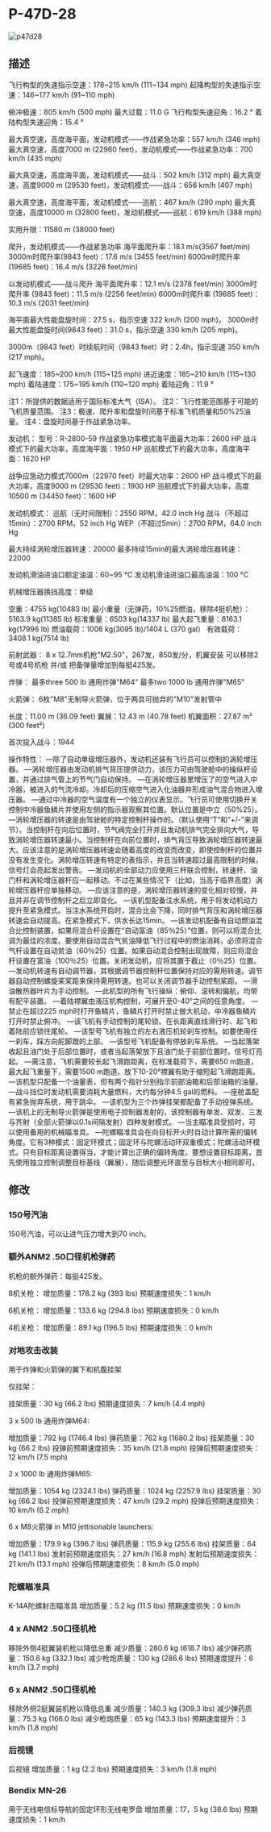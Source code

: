 ﻿# P-47D-28

![p47d28](../images/p47d28.png)

## 描述

飞行构型的失速指示空速：178~215 km/h (111~134 mph)
起降构型的失速指示空速：146~177 km/h (91~110 mph)

俯冲极速：805 km/h (500 mph)
最大过载：11.0 G
飞行构型失速迎角：16.2 °
着陆构型失速迎角：15.4 °

最大真空速，高度海平面，发动机模式——作战紧急功率：557 km/h (346 mph)
最大真空速，高度7000 m (22960 feet)，发动机模式——作战紧急功率：700 km/h (435 mph)

最大真空速，高度海平面，发动机模式——战斗：502 km/h (312 mph)
最大真空速，高度9000 m (29530 feet)，发动机模式——战斗：656 km/h (407 mph)

最大真空速，高度海平面，发动机模式——巡航：467 km/h (290 mph)
最大真空速，高度10000 m (32800 feet)，发动机模式——巡航：619 km/h (388 mph)

实用升限：11580 m (38000 feet)

爬升，发动机模式——作战紧急功率
海平面爬升率：18.1 m/s(3567 feet/min)
3000m时爬升率(9843 feet)：17.6 m/s (3455 feet/min)
6000m时爬升率(19685 feet)：16.4 m/s (3226 feet/min)

以发动机模式——战斗爬升
海平面爬升率：12.1 m/s (2378 feet/min)
3000m时爬升率 (9843 feet)：11.5 m/s (2256 feet/min)
6000m时爬升率 (19685 feet)：10.3 m/s (2031 feet/min)

海平面最大性能盘旋时间：27.5 s，指示空速 322 km/h (200 mph)。
3000m时最大性能盘旋时间(9843 feet)：31.0 s，指示空速 330 km/h (205 mph)。

3000m（9843 feet）时续航时间（9843 feet）时：2.4h，指示空速 350 km/h (217 mph)。

起飞速度：185~200 km/h (115~125 mph)
进近速度：185~210 km/h (115~130 mph)
着陆速度：175~195 km/h (110~120 mph)
着陆迎角：11.9 °

注1：所提供的数据适用于国际标准大气（ISA）。
注2：飞行性能范围基于可能的飞机质量范围。
注3：极速、爬升率和盘旋时间基于标准飞机质量和50%25油量。
注4：盘旋时间基于作战紧急功率。

发动机：
型号：R-2800-59
作战紧急功率模式海平面最大功率：2600 HP
战斗模式下的最大功率，高度海平面：1950 HP
巡航模式下的最大功率，高度海平面：1620 HP

战争应急动力模式7000m（22970 feet）时最大功率：2600 HP
战斗模式下的最大功率，高度9000 m (29530 feet)：1900 HP
巡航模式下的最大功率，高度10500 m (34450 feet)：1600 HP

发动机模式：
巡航（无时间限制）：2550 RPM，42.0 inch Hg
战斗（不超过15min）：2700 RPM，52 inch Hg
WEP（不超过5min）：2700 RPM，64.0 inch Hg

最大持续涡轮增压器转速：20000
最多持续15min的最大涡轮增压器转速：22000

发动机滑油进油口额定油温：60~95 °C
发动机滑油进油口最高油温：100 °C

机械增压器换挡高度：单级

空重：4755 kg(10483 lb)
最小重量（无弹药，10%25燃油，移除4挺机枪）：5163.9 kg(11385 lb)
标准重量：6503 kg(14337 lb)
最大起飞重量：8163.1 kg(17996 lb)
燃油载荷：1006 kg(3095 lb)/1404 L (370 gal）
有效载荷：3408.1 kg(7514 lb)

前射武器：
8 x 12.7mm机枪"M2.50"，267发，850发/分，机翼安装
可以移除2号或4号机枪 并/或 把备弹量增加到每挺425发。

炸弹：
最多three 500 lb 通用炸弹"M64"
最多two 1000 lb 通用炸弹"M65"

火箭弹：
6枚"M8"无制导火箭弹，位于两具可抛弃的"M10"发射管中

长度：11.00 m (36.09 feet)
翼展：12.43 m (40.78 feet)
机翼面积：27.87 m² (300 feet²)

首次投入战斗：1944

操作特性：
—除了自动单级增压器外，发动机还装有飞行员可以控制的涡轮增压器。
—涡轮增压器由发动机排气背压提供动力，该压力可由驾驶舱中的操纵杆设置，并通过排气管上的节气门自动保持。
—在涡轮增压器里增压了的空气进入中冷器，被进入的气流冷却。冷却后的压缩空气进入化油器并形成油气混合物进入增压器。
—通过中冷器的空气温度有一个独立的仪表显示。飞行员可使用切换开关控制中冷器鱼鳞片并使用左侧的指示器观察其位置。默认位置是中立（50%25）。
—涡轮增压器的转速是由驾驶舱的特定控制杆操作的。（默认使用“T”和“+/-”来调节）。当控制杆在向后位置时，节气阀完全打开并且发动机排气完全排向大气，导致涡轮增压器转速最小。当控制杆在向前位置时，排气背压导致涡轮增压器转速最大。应该注意的是涡轮增压器转速会随着高度的改变而改变，即使控制杆的位置并没有发生变化。涡轮增压转速有特定的表指示，并且当转速超过最高限制的时候，信号灯会亮起发出警告。
—发动机的全部动力应使用三杆联合控制，转速杆、油门杆和涡轮增压器杆应一起移动。不过在某些情况下（比如，当高于临界高度）涡轮增压器杆应单独移动。
—应该注意的是，涡轮增压器转速的变化相对较慢，并且并非在调节控制杆之后立即变化。
—该机型配备注水系统，用于将发动机动力提升至紧急模式。当注水系统开启时，混合比会下降，同时排气背压和涡轮增压器转速会自动提高。在紧急模式下，供水长达15min。
—该发动机配备有自动燃油混合比控制装置，如果将混合杆设置在“自动富油（85％25）”位置，则可以将混合比调为最佳的浓度。要使用自动混合气贫油降低飞行过程中的燃油消耗，必须将混合气杆设置在自动贫油（60％25）位置。如果自动混合控制出现故障，则应将混合杆设置在富油（100％25）位置。关闭发动机，应将其置于截止（0％25）位置。
—发动机转速有自动调节器，其根据调节器控制杆位置保持对应的需用转速。调节器自动控制螺旋桨桨距来保持需用转速。也可以关闭调节器手动控制桨距。
—滑油散热器叶片为手动控制。
—此机型的所有飞行操纵：俯仰、滚转和偏航，均带有配平装置。
—着陆襟翼由液压机构控制，可展开至0-40°之间的任意角度。
—禁止在超过225 mph时打开鱼鳞片，鱼鳞片打开时禁止做大机动，中冷器鱼鳞片打开时禁止俯冲。
—该飞机有手动控制的尾轮锁。在长距离直线滑行时、起飞和着陆前应锁住尾轮。
—该型号飞机有独立的左右液压机轮刹车控制。如要使用任一刹车，踩方向舵脚蹬的上部。
—该型号飞机配备有停放刹车系统。
—当起落架收起且油门处于后部位置时，或者当起落架放下且油门处于前部位置时，信号灯亮起。
—需注意，飞机需要较长起飞滑跑距离，在标准载荷下，需要650 m跑道，最大起飞重量下，需要1500 m跑道。放下10-20°襟翼有助于缩短起飞滑跑距离。 
—该机型只配备一个油量表，但有两个指针分别指示前部油箱和后部油箱的油量。
—战斗挡位时发动机需要消耗大量燃料，大约每分钟4.5 gal的燃料。
—座舱盖配有紧急抛弃系统，用于跳伞。
—该机型为三个炸弹挂架都配备了手动投弹系统。
—该机上的无制导火箭弹是使用电子控制器发射的，该控制器有单发、双发、三发与齐射（全部火箭弹以0.1s间隔发射）四种发射模式。
—当主瞄准具受损时，可以使用备用的机械瞄准具。
—陀螺瞄准具会在向目标开火时自动计算所需的偏转角度。它有3种模式：固定环模式；固定环与陀螺活动环双重模式；陀螺活动环模式。只有目标距离设置得当，才能计算出正确的偏转角度。要想设置目标距离，首先使用独立控制调整目标基线（翼展），随后调整光环直至与目标大小相同即可。

## 修改


### 150号汽油

150号汽油，可以让进气压力增大到70 inch。

### 额外ANM2 .50口径机枪弹药

机枪的额外弹药：每挺425发。

8机关枪：
增加质量：178.2 kg (393 lbs)
预期速度损失：1 km/h

6机关枪：
增加质量：133.6 kg (294.8 lbs)
预期速度损失：0 km/h

4机关枪：
增加质量：89.1 kg (196.5 lbs)
预期速度损失：0 km/h

### 对地攻击改装

用于炸弹和火箭弹的翼下和机腹挂架

仅挂架：

挂架质量：30 kg (66.2 lbs)
预期速度损失：7 km/h (4.4 mph)

3 x 500 lb 通用炸弹M64:

增加质量：792 kg (1746.4 lbs)
弹药质量：762 kg (1680.2 lbs)
挂架质量：30 kg (66.2 lbs)
投弹前预期速度损失：35 km/h (21.8 mph)
投弹后预期速度损失：12 km/h (7.5 mph) 

2 x 1000 lb 通用炸弹M65:

增加质量：1054 kg (2324.1 lbs)
弹药质量：1024 kg (2257.9 lbs)
挂架质量：30 kg (66.2 lbs)
投弹前预期速度损失：47 km/h (29.2 mph)
投弹后预期速度损失：10 km/h (6.2 mph)

6 x M8火箭弹 in M10 jettisonable launchers:

增加质量：179.9 kg (396.7 lbs)
弹药质量：115.9 kg (255.6 lbs)
挂架质量：64 kg (141.1 lbs)
发射前预期速度损失：27 km/h (16.8 mph)
发射后预期速度损失：21 km/h (13.1 mph)
投弹后预期速度损失：8 km/h (5.0 mph)

### 陀螺瞄准具

K-14A陀螺射击瞄准具
增加质量：5.2 kg (11.5 lbs)
预期速度损失：0 km/h

### 4 x ANM2 .50口径机枪

移除外侧4挺翼装机枪以降低总重
减少质量：280.6 kg (618.7 lbs)
减少弹药质量：150.6 kg (332.1 lbs)
减少枪炮质量：130 kg (286.6 lbs)
预期速度提升：6 km/h (3.7 mph)

### 6 x ANM2 .50口径机枪

移除外侧2挺翼装机枪以降低总重
减少质量：140.3 kg (309.3 lbs)
减少弹药质量：75.3 kg (166.0 lbs)
减少枪炮质量：65 kg (143.3 lbs)
预期速度提升：3 km/h (1.8 mph)

### 后视镜

后视镜
增加质量：1 kg (2.2 lbs)
预期速度损失：3 km/h (1.8 mph)

### Bendix MN-26

用于无线电信标导航的固定环形无线电罗盘
增加质量：17，5 kg (38.6 lbs)
预期速度损失：1 km/h